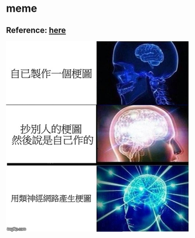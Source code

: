 # meme
Reference: [here](https://web.stanford.edu/class/cs224n/reports/6909159.pdf)
--------
![test](https://github.com/leonw774/meme-gen/blob/master/NNMeme.bmp)
